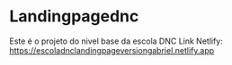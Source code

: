 # Landingpagednc
Este é o projeto do nivel base da escola DNC
Link Netlify: https://escoladnclandingpageversiongabriel.netlify.app
